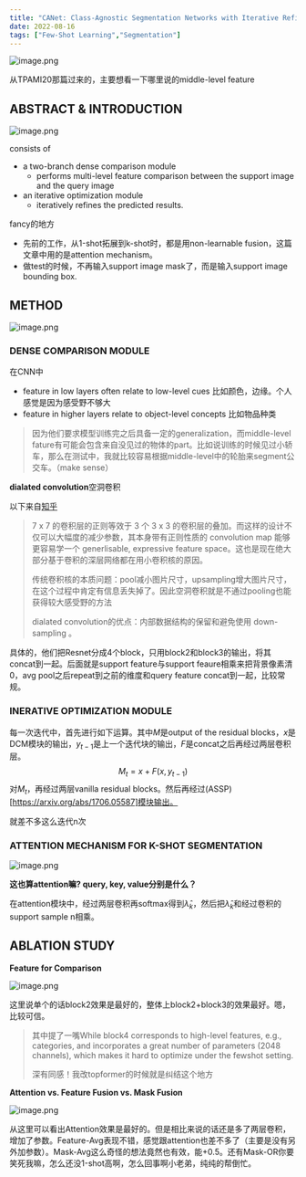 ```yaml
---
title: "CANet: Class-Agnostic Segmentation Networks with Iterative Refinement and Attentive Few-Shot Learning"
date: 2022-08-16
tags: ["Few-Shot Learning","Segmentation"]
---
```


![image.png](https://s2.loli.net/2022/08/16/AiIQyMX2cZBlStK.png)

从TPAMI20那篇过来的，主要想看一下哪里说的middle-level feature

## ABSTRACT & INTRODUCTION

![image.png](https://s2.loli.net/2022/08/16/9DYVUmMyPNJnwkq.png)

consists of 

- a two-branch dense comparison module
  - performs multi-level feature comparison between the support image and the query image
- an iterative optimization module 
  - iteratively refines the predicted results. 

fancy的地方

- 先前的工作，从1-shot拓展到k-shot时，都是用non-learnable fusion，这篇文章中用的是attention mechanism。
- 做test的时候，不再输入support image mask了，而是输入support image bounding box.

## METHOD

![image.png](https://s2.loli.net/2022/08/16/Ea6tJYghbZvXCiW.png)

### DENSE COMPARISON MODULE

在CNN中

- feature in low layers often relate to low-level cues 比如颜色，边缘。个人感觉是因为感受野不够大
- feature in higher layers relate to object-level concepts 比如物品种类

> 因为他们要求模型训练完之后具备一定的generalization，而middle-level fature有可能会包含来自没见过的物体的part。比如说训练的时候见过小轿车，那么在测试中，我就比较容易根据middle-level中的轮胎来segment公交车。（make sense）

**dialated convolution**空洞卷积

以下来自[知乎](https://www.zhihu.com/question/54149221)

>  7 x 7 的卷积层的正则等效于 3 个 3 x 3 的卷积层的叠加。而这样的设计不仅可以大幅度的减少参数，其本身带有正则性质的 convolution map 能够更容易学一个 generlisable, expressive feature space。这也是现在绝大部分基于卷积的深层网络都在用小卷积核的原因。
>
> 传统卷积核的本质问题：pool减小图片尺寸，upsampling增大图片尺寸，在这个过程中肯定有信息丢失掉了。因此空洞卷积就是不通过pooling也能获得较大感受野的方法
>
> dialated convolution的优点：内部数据结构的保留和避免使用 down-sampling 。

具体的，他们把Resnet分成4个block，只用block2和block3的输出，将其concat到一起。后面就是support feature与support feaure相乘来把背景像素清0，avg pool之后repeat到之前的维度和query feature concat到一起，比较常规。

### INERATIVE OPTIMIZATION MODULE

每一次迭代中，首先进行如下运算。其中$M$是output of the residual blocks，$x$是DCM模块的输出，$y_{t-1}$是上一个迭代块的输出，$F$是concat之后再经过两层卷积层。
$$
M_t = x + F(x,y_{t-1})
$$
对$M_t$，再经过两层vanilla residual blocks。然后再经过(ASSP)[https://arxiv.org/abs/1706.05587]模块输出。

就差不多这么迭代n次

### ATTENTION MECHANISM FOR K-SHOT SEGMENTATION

![image.png](https://s2.loli.net/2022/08/16/ZEuUP7zm2i9IKks.png)

**这也算attention嘛? query, key, value分别是什么？**

在attention模块中，经过两层卷积再softmax得到$\hat\lambda_k$，然后把$\hat\lambda_k$和经过卷积的support sample n相乘。

## ABLATION STUDY

**Feature for Comparison**

![image.png](https://s2.loli.net/2022/08/16/8ZJEQznfqDu9sTj.png)

这里说单个的话block2效果是最好的，整体上block2+block3的效果最好。嗯，比较可信。

> 其中提了一嘴While block4 corresponds to high-level features, e.g., categories, and incorporates a great number of parameters (2048 channels), which makes it hard to optimize under the fewshot setting.
>
> 深有同感！我改topformer的时候就是纠结这个地方

**Attention vs. Feature Fusion vs. Mask Fusion**

![image.png](https://s2.loli.net/2022/08/16/layPuvoMD6Xrgkc.png)

从这里可以看出Attention效果是最好的。但是相比来说的话还是多了两层卷积，增加了参数。Feature-Avg表现不错，感觉跟attention也差不多了（主要是没有另外加参数）。Mask-Avg这么奇怪的想法竟然也有效，能+0.5。还有Mask-OR你要笑死我嘛，怎么还没1-shot高啊，怎么回事啊小老弟，纯纯的帮倒忙。
